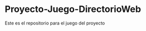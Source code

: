 Proyecto-Juego-DirectorioWeb
============================

Este es el repositorio para el juego del proyecto